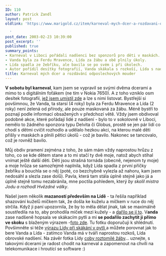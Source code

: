 ```yaml
---
ID: 110
author: Patrick Zandl
layout: post
oldlink: 'https://www.marigold.cz/item/karneval-mych-dcer-a-rozdavani-odposlechovych-mouder

  '
post_date: 2003-02-23 10:39:00
post_excerpt: ''
published: true
summary_points:
- Karneval v Liboci pořádali nadšenci bez sponzorů pro děti v maskách.
- Vanda byla za Ferdu Mravence, Lída za žábu a obě plnily úkoly.
- Lída spadla ze žebříku, ale bavila se po svém i při úkolech.
- Autor pořídil desítky fotografií, Vanda skákala s rozkoší, Lída s nadšením.
title: Karneval mých dcer a rozdávání odposlechových mouder
---
```


<p>
<STRONG>V sobotu byl karneval</STRONG>, kam jsem se vypravil se svými dvěma dcerami a mimo to s digitálním foťákem (ne tím v Nokia 7650). A z toho vzniklo osm desítek fotografií, <A href="http://tangero.me.cz/karneval-unor/" target=_blank>jež jsem umístil zde</A> a lze s nimi listovat. Bystřejší si povšimnou, že Vanda, ta starsí (4 roky) byla za Ferdu Mravence a Lída (2 roky) není zelená od přírody, ale pouze maskovaná za žábu. Méně bystří to poznají podle informací obsažených v předchozí větě. Vždy jsem obdivoval podobné akce, které pořádají lidé z nadšení - bylo to v sokolovně v Liboci, nemělo to žádného sponzora typu Delvita či Globus, prostě se jen pár lidí co chodí s dětmi cvičit rozhodlo a udělalo hezkou akci, na kterou malé děti přišly v maskách a plnili pětici úkolů - což je bavilo. Nakonec se tancovalo, což je rovněž bavilo. </p>

<p>
Můj obdiv pramení zejména z toho, že sám mám vždy naprostou hrůzu z toho, co se kde dětem stane a to mi stačí ty dvě moje, natož abych stíhal vnímat ještě další děti. Děti jsou strašná tornáda (obecně, nejenom ty moje) a moje hrůza se samozřejmě naplnila, když Lída spadla z první příčky žebříku a bouchla se o něj (poté, co bezchybně vylezla až nahoru, kam jsem nedosáhl a slezla zase dolů). Pavla, která tam stála úplně stejně jako já a úplně stejně tomu nezabránila, mne poctila pohledem, který <EM>by skolil mistra Jodu a rozhodl Hvězdné války</EM>. </p>

<p>
Našel jsem několik <STRONG>mazaností především na Lídě</STRONG> - ta řešila například shazování kuželů míčkem tak, že došla ke kuželu a míčkem v ruce do něj strčila. Když ji paní upozornila, že by to měla dělat jinak, tak se maximálně soustředila na to, aby prohodila míček mezi kužely - a <A href="http://tangero.me.cz/karneval-unor/ipage00030.htm" target=_blank>dařilo se jí to</A>. V<STRONG>anda </STRONG>zase nadšeně hopsala ve skákacím pytli a mi <STRONG>se podařilo zachytit ji přímo ve skoku</STRONG> s blaženým výrazem -<A href="http://tangero.me.cz/karneval-unor/ipage00045.htm" target=_blank>foto zde</A>. Tu fotku doporučuji k shlédnutí. Povšimněte si téže <A href="http://tangero.me.cz/karneval-unor/ipage00048.htm" target=_blank>výrazu Lídy při skákání v pytli </A>a můžete porovnat jak to bere Vanda a Lída - zatímco Vanda má v tváři naprostou rozkoš, Lída obrovské nadšení. Na závěr fotka Lídy <A href="http://tangero.me.cz/karneval-unor/ipage00068.htm" target=_blank>coby roztomilé žáby</A>... uznejte, s takovými dcerami je radost chodit na karneval a zapomenout na chvíli na telekomunikace i hroutící se software :)</p>